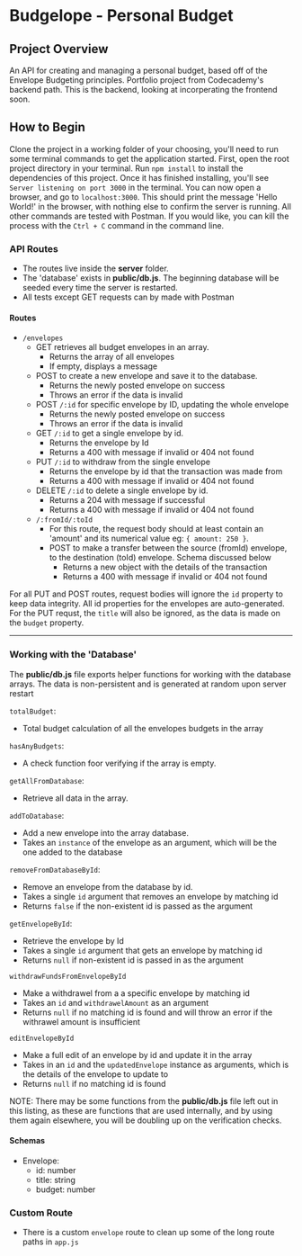 # Budgelope - Personal Budget

## Project Overview

An API for creating and managing a personal budget, based off of the Envelope Budgeting principles. Portfolio project from Codecademy's backend path. This is the backend, looking at incorperating the frontend soon.

## How to Begin

Clone the project in a working folder of your choosing, you'll need to run some terminal commands to get the application started. First, open the root project directory in your terminal. Run `npm install` to install the dependencies of this project. Once it has finished installing, you'll see `Server listening on port 3000` in the terminal. You can now open a browser, and go to `localhost:3000`. This should print the message 'Hello World!' in the browser, with nothing else to confirm the server is running. All other commands are tested with Postman. If you would like, you can kill the process with the `Ctrl + C` command in the command line.

### API Routes

-   The routes live inside the **server** folder.
-   The 'database' exists in **public/db.js**. The beginning database will be seeded every time the server is restarted.
-   All tests except GET requests can by made with Postman

#### Routes

-   `/envelopes`
    -   GET retrieves all budget envelopes in an array.
        -   Returns the array of all envelopes
        -   If empty, displays a message
    -   POST to create a new envelope and save it to the database.
        -   Returns the newly posted envelope on success
        -   Throws an error if the data is invalid
    -   POST `/:id` for specific envelope by ID, updating the whole envelope
        -   Returns the newly posted envelope on success
        -   Throws an error if the data is invalid
    -   GET `/:id` to get a single envelope by id.
        -   Returns the envelope by Id
        -   Returns a 400 with message if invalid or 404 not found
    -   PUT `/:id` to withdraw from the single envelope
        -   Returns the envelope by id that the transaction was made from
        -   Returns a 400 with message if invalid or 404 not found
    -   DELETE `/:id` to delete a single envelope by id.
        -   Returns a 204 with message if successful
        -   Returns a 400 with message if invalid or 404 not found
    -   `/:fromId/:toId`
        -   For this route, the request body should at least contain an 'amount' and its numerical value eg: `{ amount: 250 }`.
        -   POST to make a transfer between the source (fromId) envelope, to the destination (toId) envelope. Schema discussed below
            -   Returns a new object with the details of the transaction
            -   Returns a 400 with message if invalid or 404 not found

For all PUT and POST routes, request bodies will ignore the `id` property to keep data integrity. All id properties for the envelopes are auto-generated.
For the PUT requst, the `title` will also be ignored, as the data is made on the `budget` property.

---

### Working with the 'Database'

The **public/db.js** file exports helper functions for working with the database arrays. The data is non-persistent and is generated at random upon server restart

`totalBudget`:

-   Total budget calculation of all the envelopes budgets in the array

`hasAnyBudgets`:

-   A check function foor verifying if the array is empty.

`getAllFromDatabase`:

-   Retrieve all data in the array.

`addToDatabase`:

-   Add a new envelope into the array database.
-   Takes an `instance` of the envelope as an argument, which will be the one added to the database

`removeFromDatabaseById`:

-   Remove an envelope from the database by id.
-   Takes a single `id` argument that removes an envelope by matching id
-   Returns `false` if the non-existent id is passed as the argument

`getEnvelopeById`:

-   Retrieve the envelope by Id
-   Takes a single `id` argument that gets an envelope by matching id
-   Returns `null` if non-existent id is passed in as the argument

`withdrawFundsFromEnvelopeById`

-   Make a withdrawel from a a specific envelope by matching id
-   Takes an `id` and `withdrawelAmount` as an argument
-   Returns `null` if no matching id is found and will throw an error if the withrawel amount is insufficient

`editEnvelopeById`

-   Make a full edit of an envelope by id and update it in the array
-   Takes in an `id` and the `updatedEnvelope` instance as arguments, which is the details of the envelope to update to
-   Returns `null` if no matching id is found

NOTE: There may be some functions from the **public/db.js** file left out in this listing, as these are functions that are used internally, and by using them again elsewhere, you will be doubling up on the verification checks.

#### Schemas

-   Envelope:
    -   id: number
    -   title: string
    -   budget: number

### Custom Route

-   There is a custom `envelope` route to clean up some of the long route paths in `app.js`

